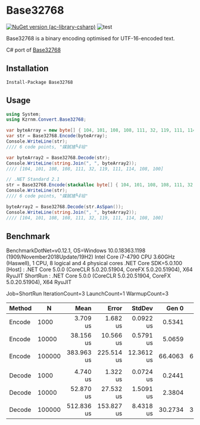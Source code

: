 # Base32768

[![NuGet version (ac-library-csharp)](https://img.shields.io/nuget/v/Base32768.svg?style=flat-square)](https://www.nuget.org/packages/ac-library-csharp/)
![test](https://github.com/naminodarie/Base32768/workflows/test/badge.svg?branch=master)

Base32768 is a binary encoding optimised for UTF-16-encoded text.

C# port of [Base32768](https://github.com/qntm/base32768)

## Installation

```
Install-Package Base32768
```

## Usage

```C#
using System;
using Kzrnm.Convert.Base32768;

var byteArray = new byte[] { 104, 101, 108, 108, 111, 32, 119, 111, 114, 108, 100 };
var str = Base32768.Encode(byteArray);
Console.WriteLine(str);
//// 6 code points, "媒腻㐤┖ꈳ埳"

var byteArray2 = Base32768.Decode(str);
Console.WriteLine(string.Join(", ", byteArray2));
//// [104, 101, 108, 108, 111, 32, 119, 111, 114, 108, 100]

// .NET Standard 2.1
str = Base32768.Encode(stackalloc byte[] { 104, 101, 108, 108, 111, 32, 119, 111, 114, 108, 100 });
Console.WriteLine(str);
//// 6 code points, "媒腻㐤┖ꈳ埳"

byteArray2 = Base32768.Decode(str.AsSpan());
Console.WriteLine(string.Join(", ", byteArray2));
//// [104, 101, 108, 108, 111, 32, 119, 111, 114, 108, 100]
```

## Benchmark

BenchmarkDotNet=v0.12.1, OS=Windows 10.0.18363.1198 (1909/November2018Update/19H2)
Intel Core i7-4790 CPU 3.60GHz (Haswell), 1 CPU, 8 logical and 4 physical cores
.NET Core SDK=5.0.100
  [Host]   : .NET Core 5.0.0 (CoreCLR 5.0.20.51904, CoreFX 5.0.20.51904), X64 RyuJIT
  ShortRun : .NET Core 5.0.0 (CoreCLR 5.0.20.51904, CoreFX 5.0.20.51904), X64 RyuJIT

Job=ShortRun  IterationCount=3  LaunchCount=1
WarmupCount=3

| Method |      N |       Mean |      Error |     StdDev |   Gen 0 |   Gen 1 |   Gen 2 | Allocated |
|------- |------- |-----------:|-----------:|-----------:|--------:|--------:|--------:|----------:|
| Encode |   1000 |   3.709 us |   1.682 us |  0.0922 us |  0.5341 |       - |       - |   2.19 KB |
| Encode |  10000 |  38.156 us |  10.566 us |  0.5791 us |  5.0659 |       - |       - |  20.94 KB |
| Encode | 100000 | 383.963 us | 225.514 us | 12.3612 us | 66.4063 | 66.4063 | 66.4063 | 208.44 KB |
|        |        |            |            |            |         |         |         |           |
| Decode |   1000 |   4.740 us |   1.322 us |  0.0724 us |  0.2441 |       - |       - |      1 KB |
| Decode |  10000 |  52.870 us |  27.532 us |  1.5091 us |  2.3804 |       - |       - |   9.79 KB |
| Decode | 100000 | 512.836 us | 153.827 us |  8.4318 us | 30.2734 | 30.2734 | 30.2734 |  97.69 KB |